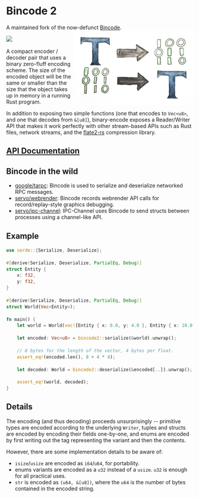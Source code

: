# Bincode 2

A maintained fork of the now-defunct [Bincode](https://github.com/servo/bincode).
<img align="right" src="./logo.png" />

[![](https://img.shields.io/badge/license-MIT-blue.svg)](https://opensource.org/licenses/MIT)

A compact encoder / decoder pair that uses a binary zero-fluff encoding scheme.
The size of the encoded object will be the same or smaller than the size that
the object takes up in memory in a running Rust program.

In addition to exposing two simple functions
(one that encodes to `Vec<u8>`, and one that decodes from `&[u8]`),
binary-encode exposes a Reader/Writer API that makes it work
perfectly with other stream-based APIs such as Rust files, network streams,
and the [flate2-rs](https://github.com/alexcrichton/flate2-rs) compression
library.

## [API Documentation](https://docs.rs/bincode2/)

## Bincode in the wild

* [google/tarpc](https://github.com/google/tarpc): Bincode is used to serialize and deserialize networked RPC messages.
* [servo/webrender](https://github.com/servo/webrender): Bincode records webrender API calls for record/replay-style graphics debugging.
* [servo/ipc-channel](https://github.com/servo/ipc-channel): IPC-Channel uses Bincode to send structs between processes using a channel-like API.

## Example

```rust
use serde::{Serialize, Deserialize};

#[derive(Serialize, Deserialize, PartialEq, Debug)]
struct Entity {
    x: f32,
    y: f32,
}

#[derive(Serialize, Deserialize, PartialEq, Debug)]
struct World(Vec<Entity>);

fn main() {
    let world = World(vec![Entity { x: 0.0, y: 4.0 }, Entity { x: 10.0, y: 20.5 }]);

    let encoded: Vec<u8> = bincode2::serialize(&world).unwrap();

    // 8 bytes for the length of the vector, 4 bytes per float.
    assert_eq!(encoded.len(), 8 + 4 * 4);

    let decoded: World = bincode2::deserialize(&encoded[..]).unwrap();

    assert_eq!(world, decoded);
}
```

## Details

The encoding (and thus decoding) proceeds unsurprisingly -- primitive
types are encoded according to the underlying `Writer`, tuples and
structs are encoded by encoding their fields one-by-one, and enums are
encoded by first writing out the tag representing the variant and
then the contents.

However, there are some implementation details to be aware of:

* `isize`/`usize` are encoded as `i64`/`u64`, for portability.
* enums variants are encoded as a `u32` instead of a `usize`.
  `u32` is enough for all practical uses.
* `str` is encoded as `(u64, &[u8])`, where the `u64` is the number of
  bytes contained in the encoded string.
